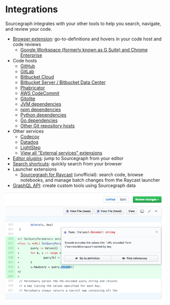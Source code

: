 # Integrations

Sourcegraph integrates with your other tools to help you search, navigate, and review your code.

- [Browser extension](browser_extension.md): go-to-definitions and hovers in your code host and code reviews
  - [Google Workspace (formerly known as G Suite) and Chrome Enterprise](google_workspace.md)
- Code hosts
  - [GitHub](github.md)
  - [GitLab](gitlab.md)
  - [Bitbucket Cloud](bitbucket_cloud.md)
  - [Bitbucket Server / Bitbucket Data Center](bitbucket_server.md)
  - [Phabricator](phabricator.md)
  - [AWS CodeCommit](aws_codecommit.md)
  - [Gitolite](gitolite.md)
  - [JVM dependencies](jvm.md)
  - [npm dependencies](npm.md)
  - [Python dependencies](python.md)
  - [Go dependencies](go.md)
  - [Other Git repository hosts](../admin/external_service/other.md)
- Other services
  - [Codecov](https://sourcegraph.com/extensions/sourcegraph/codecov)
  - [Datadog](https://sourcegraph.com/extensions/sourcegraph/datadog-metrics)
  - [LightStep](lightstep.md)
  - [View all "External services" extensions](https://sourcegraph.com/extensions?query=category%3A%22External+services%22)
- [Editor plugins](editor.md): jump to Sourcegraph from your editor
- [Search shortcuts](browser_search_engine.md): quickly search from your browser
- Launcher extensions
  - [Sourcegraph for Raycast](https://www.raycast.com/bobheadxi/sourcegraph) (unofficial): search code, browse notebooks, and manage batch changes from the Raycast launcher
- [GraphQL API](../api/graphql/index.md): create custom tools using Sourcegraph data

![GitHub pull request integration](img/GitHubDiff.png)
